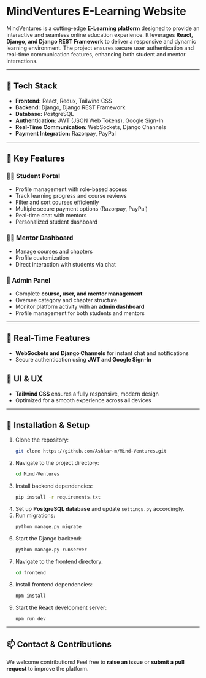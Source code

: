 # MindVentures E-Learning Website

MindVentures is a cutting-edge **E-Learning platform** designed to provide an interactive and seamless online education experience. It leverages **React, Django, and Django REST Framework** to deliver a responsive and dynamic learning environment. The project ensures secure user authentication and real-time communication features, enhancing both student and mentor interactions.

---

## 🚀 Tech Stack
- **Frontend:** React, Redux, Tailwind CSS
- **Backend:** Django, Django REST Framework
- **Database:** PostgreSQL
- **Authentication:** JWT (JSON Web Tokens), Google Sign-In
- **Real-Time Communication:** WebSockets, Django Channels
- **Payment Integration:** Razorpay, PayPal

---

## 🎯 Key Features

### 👩‍🎓 Student Portal
- Profile management with role-based access
- Track learning progress and course reviews
- Filter and sort courses efficiently
- Multiple secure payment options (Razorpay, PayPal)
- Real-time chat with mentors
- Personalized student dashboard

### 🧑‍🏫 Mentor Dashboard
- Manage courses and chapters
- Profile customization
- Direct interaction with students via chat

### 🏢 Admin Panel
- Complete **course, user, and mentor management**
- Oversee category and chapter structure
- Monitor platform activity with an **admin dashboard**
- Profile management for both students and mentors

---

## 📡 Real-Time Features
- **WebSockets and Django Channels** for instant chat and notifications
- Secure authentication using **JWT and Google Sign-In**

## 🎨 UI & UX
- **Tailwind CSS** ensures a fully responsive, modern design
- Optimized for a smooth experience across all devices

---

## 📌 Installation & Setup

1. Clone the repository:
   ```sh
   git clone https://github.com/Ashkar-m/Mind-Ventures.git
   ```
2. Navigate to the project directory:
   ```sh
   cd Mind-Ventures
   ```
3. Install backend dependencies:
   ```sh
   pip install -r requirements.txt
   ```
4. Set up **PostgreSQL database** and update `settings.py` accordingly.
5. Run migrations:
   ```sh
   python manage.py migrate
   ```
6. Start the Django backend:
   ```sh
   python manage.py runserver
   ```
7. Navigate to the frontend directory:
   ```sh
   cd frontend
   ```
8. Install frontend dependencies:
   ```sh
   npm install
   ```
9. Start the React development server:
   ```sh
   npm run dev
   ```

---

## 📫 Contact & Contributions
We welcome contributions! Feel free to **raise an issue** or **submit a pull request** to improve the platform.

